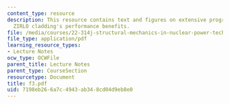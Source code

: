 ```yaml
---
content_type: resource
description: This resource contains text and figures on extensive programs demonstrate
  ZIRLO cladding's performance benefits.
file: /media/courses/22-314j-structural-mechanics-in-nuclear-power-technology-fall-2006/7198eb266a7c4943ab348cd04d9eb8e0_f3.pdf
file_type: application/pdf
learning_resource_types:
- Lecture Notes
ocw_type: OCWFile
parent_title: Lecture Notes
parent_type: CourseSection
resourcetype: Document
title: f3.pdf
uid: 7198eb26-6a7c-4943-ab34-8cd04d9eb8e0
---
```

